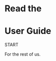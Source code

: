 # Read the

<!-- <i class="fas fa-solid fa-book-open-reader dl-icon"></i> // new class name -->
<i class="fas fa-solid fa-book-reader dl-icon"></i>

# User Guide

<div class="download-button" onclick="handleButtonClick(this, '{{ site.baseurl }}/docs/guides/user/');">START</div>

For the rest of us.